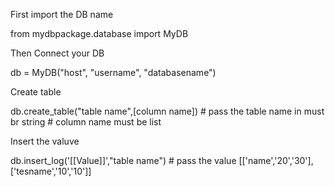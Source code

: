 First import the DB name

from mydbpackage.database import MyDB

Then Connect your DB

db = MyDB("host", "username", "databasename")

Create table 

db.create_table("table name",[column name]) # pass the table name in must br string 
                                            # column name must be list

Insert the valuve

db.insert_log('[[Value]]',"table name") # pass the value [['name','20','30'],['tesname','10','10']]
